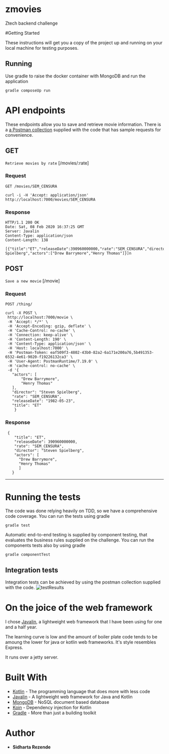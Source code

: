 # zmovies
Ztech backend challenge


#Getting Started

These instructions will get you a copy of the project up and running on your local machine for testing purposes. 

## Running

Use gradle to raise the docker container with MongoDB and run the application

```
gradle composeUp run
```

# API endpoints

These endpoints allow you to save and retrieve movie information.
There is a [a Postman collection](https://github.com/the-sidh/zmovies/blob/master/postman/ZTech.postman_collection.json) supplied with the code that has sample requests for convenience.

## GET
`Retrieve movies by rate` [/movies/:rate]<br/>
### Request

`GET /movies/SEM_CENSURA`

    curl -i -H 'Accept: application/json' http://localhost:7000/movies/SEM_CENSURA

### Response

    HTTP/1.1 200 OK
    Date: Sat, 08 Feb 2020 16:37:25 GMT
    Server: Javalin
    Content-Type: application/json
    Content-Length: 138

    [{"title":"ET","releaseDate":390960000000,"rate":"SEM_CENSURA","director":"Steven Spielberg","actors":["Drew Barrymore","Henry Thomas"]}]n
## POST
`Save a new movie` [/movie] <br/>
### Request

`POST /thing/`

    curl -X POST \
     http://localhost:7000/movie \
     -H 'Accept: */*' \
     -H 'Accept-Encoding: gzip, deflate' \
     -H 'Cache-Control: no-cache' \
     -H 'Connection: keep-alive' \
     -H 'Content-Length: 190' \
     -H 'Content-Type: application/json' \
     -H 'Host: localhost:7000' \
     -H 'Postman-Token: eaf509f3-4802-43b0-82a2-6a171e200a76,5b491353-6532-4e61-9020-f19226132ca3' \
     -H 'User-Agent: PostmanRuntime/7.19.0' \
     -H 'cache-control: no-cache' \
     -d '{
       "actors": [
           "Drew Barrymore",
           "Henry Thomas"
       ],
       "director": "Steven Spielberg",
       "rate": "SEM_CENSURA",
       "releaseDate": "1982-05-23",
       "title": "ET"
        }

### Response

     {
        "title": "ET",
        "releaseDate": 390960000000,
        "rate": "SEM_CENSURA",
        "director": "Steven Spielberg",
        "actors": [
          "Drew Barrymore",
          "Henry Thomas"
          ]
       }
___

# Running the tests

The code was done relying heavily on TDD, so we have a comprehensive code coverage.
You can run the tests using gradle
```
gradle test
```
Automatic end-to-end testing is supplied by component testing, that evaluates the business rules supplied on the challenge. You can run the components tests also by using gradle
```
gradle componentTest
```

## Integration tests

Integration tests can be achieved by using the postman collection supplied with the code.
![testResults](https://github.com/the-sidh/zmovies/blob/master/testsuccess.png)
# On the joice of the web framework

I chose [Javalin](http://https://javalin.io/), a lightweight web framework that I have been using for one and a half year. 

The learning curve is low and the amount of boiler plate code tends to be amoung the lower for java or kotlin web frameworks. 
It's style resembles Express.

It runs over a jetty server.

# Built With

* [Kotlin](https://kotlinlang.org/) - The programming language that does more with less code
* [Javalin](http://https://javalin.io/) - A lightweight web framework for Java and Kotlin
* [MongoDB](https://www.mongodb.com/) - NoSQL document based database
* [Koin](https://insert-koin.io/) - Dependency injection for Kotlin
* [Gradle](https://gradle.org/) - More than just a building toolkit

# Author

* **Sidharta Rezende** 



